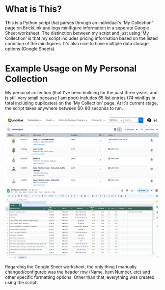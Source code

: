 # What is This?
This is a Python script that parses through an individual's 'My Collection' page on BrickLink and logs minifigure information in a seperate Google Sheet worksheet. The distinction between my script and just using 'My Collection' is that my script includes pricing information based on the listed condition of the minifigures. It's also nice to have multiple data storage options (Google Sheets).

# Example Usage on My Personal Collection
My personal collection (that I've been building for the past three years, and is still very small because I am poor) includes 65 list entries (74 minifigs in total including duplicates) on the 'My Collection' page. At it's current stage, the script takes anywhere between 60-80 seconds to run.

![MyCollectionPage](MyCollectionSS.png)
![MinifigSheet](SheetSS.png)

Regarding the Google Sheet worksheet, the only thing I manually changed/configured was the header row (Name, Item Number, etc) and other specific formatting options. Other than that, everything was created using the script.